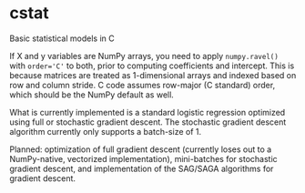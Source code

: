 # cstat
Basic statistical models in C

If X and y variables are NumPy arrays, you need to apply `numpy.ravel()` with `order='C'` to both, prior to computing coefficients and intercept. This is because matrices are treated as 1-dimensional arrays and indexed based on row and column stride. C code assumes row-major (C standard) order, which should be the NumPy default as well.

What is currently implemented is a standard logistic regression optimized using full or stochastic gradient descent. The stochastic gradient descent algorithm currently only supports a batch-size of 1.

Planned: optimization of full gradient descent (currently loses out to a NumPy-native, vectorized implementation), mini-batches for stochastic gradient descent, and implementation of the SAG/SAGA algorithms for gradient descent.

